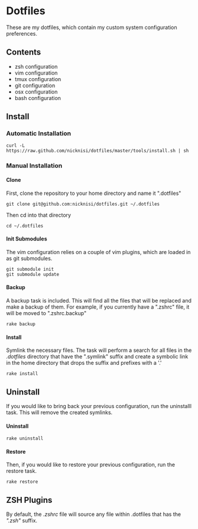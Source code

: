 # Dotfiles

These are my dotfiles, which contain my custom system configuration preferences. 

## Contents

+ zsh configuration
+ vim configuration
+ tmux configuration
+ git configuration
+ osx configuration
+ bash configuration

## Install

### Automatic Installation

	curl -L https://raw.github.com/nicknisi/dotfiles/master/tools/install.sh | sh

### Manual Installation

#### Clone

First, clone the repository to your home directory and name it ".dotfiles"

	git clone git@github.com:nicknisi/dotfiles.git ~/.dotfiles

Then cd into that directory

	cd ~/.dotfiles

#### Init Submodules

The vim configuration relies on a couple of vim plugins, which are loaded in as git submodules.

	git submodule init
	git submodule update
	
#### Backup

A backup task is included. This will find all the files that will be replaced and make a backup of them. For example, if you currently have a ".zshrc" file, it will be moved to ".zshrc.backup"
	
	rake backup
	
#### Install

Symlink the necessary files. The task will perform a search  for all files in the *.dotfiles* directory that have the ".symlink" suffix and create a symbolic link in the home directory that drops the suffix and prefixes with a '.'

	rake install
	
## Uninstall

If you would like to bring back your previous configuration, run the uninstalll task. This will remove the created symlinks.

#### Uninstall

	rake uninstall
	
#### Restore
	
Then, if you would like to restore your previous configuration, run the restore task.
	
	rake restore
	
## ZSH Plugins

By default, the *.zshrc* file will source any file within .dotfiles that has the *".zsh"* suffix.
